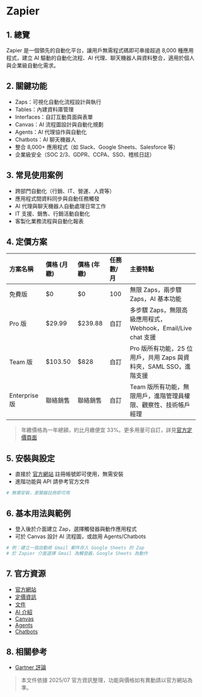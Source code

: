 # Zapier

## 1. 總覽
Zapier 是一個領先的自動化平台，讓用戶無需程式碼即可串接超過 8,000 種應用程式，建立 AI 驅動的自動化流程、AI 代理、聊天機器人與資料整合，適用於個人與企業級自動化需求。

## 2. 關鍵功能
- Zaps：可視化自動化流程設計與執行
- Tables：內建資料庫管理
- Interfaces：自訂互動頁面與表單
- Canvas：AI 流程圖設計與自動化規劃
- Agents：AI 代理協作與自動化
- Chatbots：AI 聊天機器人
- 整合 8,000+ 應用程式（如 Slack、Google Sheets、Salesforce 等）
- 企業級安全（SOC 2/3、GDPR、CCPA、SSO、稽核日誌）

## 3. 常見使用案例
- 跨部門自動化（行銷、IT、營運、人資等）
- 應用程式間資料同步與自動任務觸發
- AI 代理與聊天機器人自動處理日常工作
- IT 支援、銷售、行銷活動自動化
- 客製化業務流程與自動化報表

## 4. 定價方案
| 方案名稱 | 價格 (月繳) | 價格 (年繳) | 任務數/月 | 主要特點 |
| :--- | :--- | :--- | :--- | :--- |
| 免費版 | $0 | $0 | 100 | 無限 Zaps，兩步驟 Zaps，AI 基本功能 |
| Pro 版 | $29.99 | $239.88 | 自訂 | 多步驟 Zaps，無限高級應用程式，Webhook，Email/Live chat 支援 |
| Team 版 | $103.50 | $828 | 自訂 | Pro 版所有功能，25 位用戶，共用 Zaps 與資料夾，SAML SSO，進階支援 |
| Enterprise 版 | 聯絡銷售 | 聯絡銷售 | 自訂 | Team 版所有功能，無限用戶，進階管理員權限、觀察性、技術帳戶經理 |

> 年繳價格為一年總額，約比月繳便宜 33%。更多用量可自訂，詳見[官方定價頁面](https://zapier.com/pricing)

## 5. 安裝與設定
- 直接於 [官方網站](https://zapier.com/) 註冊帳號即可使用，無需安裝
- 進階功能與 API 請參考官方文件

```bash
# 無需安裝，瀏覽器註冊即可用
```

## 6. 基本用法與範例
- 登入後於介面建立 Zap，選擇觸發器與動作應用程式
- 可於 Canvas 設計 AI 流程圖，或啟用 Agents/Chatbots

```bash
# 例：建立一個自動將 Gmail 郵件存入 Google Sheets 的 Zap
# 於 Zapier 介面選擇 Gmail 為觸發器，Google Sheets 為動作
```

## 7. 官方資源
- [官方網站](https://zapier.com/)
- [定價資訊](https://zapier.com/pricing)
- [文件](https://help.zapier.com/)
- [AI 介紹](https://zapier.com/ai)
- [Canvas](https://zapier.com/canvas)
- [Agents](https://zapier.com/agents)
- [Chatbots](https://zapier.com/ai/chatbot)

## 8. 相關參考
- [Gartner 評論](https://www.gartner.com/reviews/market/application-integration-platforms/vendor/zapier)

> 本文件依據 2025/07 官方資訊整理，功能與價格如有異動請以官方網站為準。
